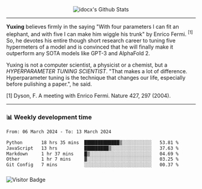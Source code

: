 <div align="center">
    <img align="center" src="https://github-readme-stats.vercel.app/api?username=idocx&show_icons=true&count_private=true&hide_border=true" alt="idocx's Github Stats"></img>
</div>

---

**Yuxing** believes firmly in the saying "With four parameters I can fit an elephant, and with five I can make him wiggle his trunk" by Enrico Fermi. <sup>[1]</sup> So, he devotes his entire though short research career to tuning five hypermeters of a model and is convinced that he will finally make it outperform any SOTA models like GPT-3 and AlphaFold 2.

Yuxing is not a computer scientist, a physicist or a chemist, but a *HYPERPARAMETER TUNING SCIENTIST*. "That makes a lot of difference. Hyperparameter tuning is the technique that changes our life, especially before pulishing a paper.", he said.

[1] Dyson, F. A meeting with Enrico Fermi. Nature 427, 297 (2004).


---

### 📊 Weekly development time
<!--START_SECTION:waka-->

```txt
From: 06 March 2024 - To: 13 March 2024

Python       18 hrs 35 mins  █████████████▒░░░░░░░░░░░   53.81 %
JavaScript   13 hrs          █████████▒░░░░░░░░░░░░░░░   37.63 %
Markdown     1 hr 37 mins    █▒░░░░░░░░░░░░░░░░░░░░░░░   04.69 %
Other        1 hr 7 mins     ▓░░░░░░░░░░░░░░░░░░░░░░░░   03.25 %
Git Config   7 mins          ░░░░░░░░░░░░░░░░░░░░░░░░░   00.37 %
```

<!--END_SECTION:waka-->

### 

![Visitor Badge](https://visitor-badge.laobi.icu/badge?page_id=idocx.idocx)